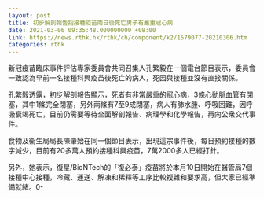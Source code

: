 ```yaml
---
layout: post
title: 初步解剖報告指接種疫苗兩日後死亡男子有嚴重冠心病
date: 2021-03-06 09:35:48.000000000 +08:00
link: https://news.rthk.hk/rthk/ch/component/k2/1579077-20210306.htm
categories: rthk
---
```


新冠疫苗臨床事件評估專家委員會共同召集人孔繁毅在一個電台節目表示，委員會一致認為早前一名接種科興疫苗後死亡的病人，死因與接種並沒有直接關係。

孔繁毅透露，初步解剖報告顯示，死者有非常嚴重的冠心病，3條心動脈血管有閉塞，其中1條完全閉塞，另外兩條有7至9成閉塞，病人有肺水腫、呼吸困難，因呼吸衰竭死亡，目前仍需要等待全面解剖報告、病理學和化學報告，再向公衆交代事件。

食物及衞生局局長陳肇始在同一個節目表示，出現這宗事件後，每日預約接種的數字減少，目前有20多萬人預約接種科興疫苗，7萬2000多人已經打針。

另外，她表示，復星/BioNTech的「復必泰」疫苗將於本月10日開始在醫管局7個接種中心接種，冷藏、運送、解凍和稀釋等工序比較複雜和要求高，但大家已經準備就緒。0-
